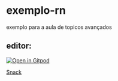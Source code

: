 # exemplo-rn

exemplo para a aula de topicos avançados


## editor:

<a href="https://gitpod.io/#https://github.com/Ryannnkl/exemplo-rn">
  <img src="https://gitpod.io/button/open-in-gitpod.svg" alt="Open in Gitpod"/>
</a>

[Snack](https://snack.expo.dev/)

